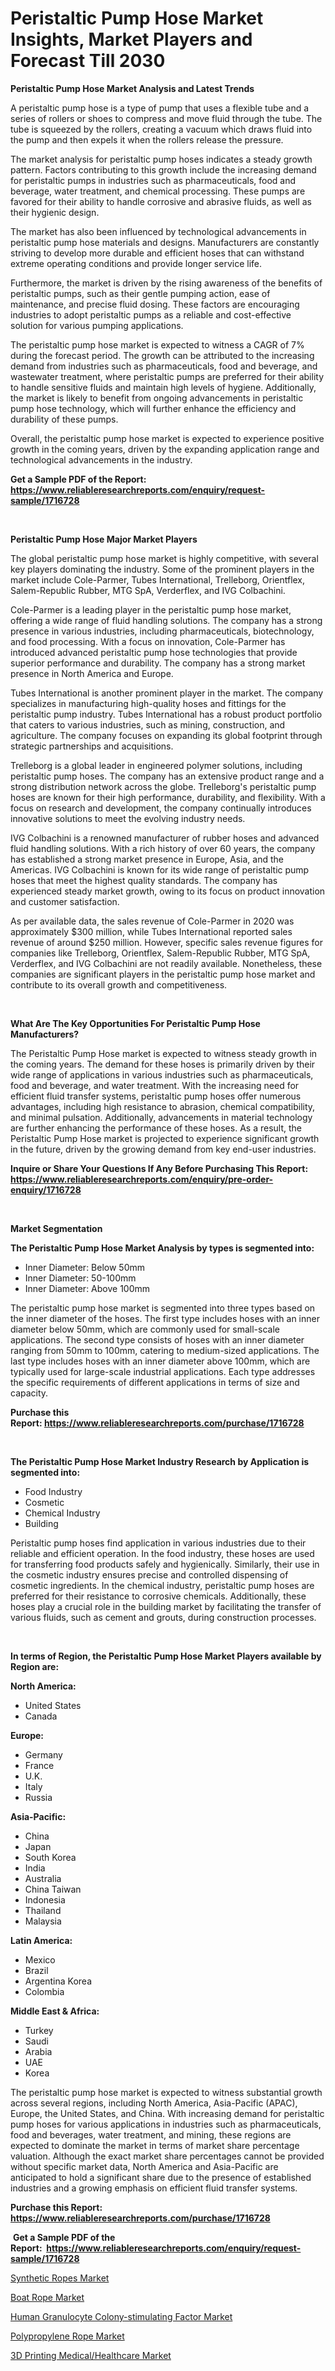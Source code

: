 <p><h1>Peristaltic Pump Hose Market Insights, Market Players and Forecast Till 2030</h1></p><p><strong>Peristaltic Pump Hose Market Analysis and Latest Trends</strong></p>
<p><p>A peristaltic pump hose is a type of pump that uses a flexible tube and a series of rollers or shoes to compress and move fluid through the tube. The tube is squeezed by the rollers, creating a vacuum which draws fluid into the pump and then expels it when the rollers release the pressure.</p><p>The market analysis for peristaltic pump hoses indicates a steady growth pattern. Factors contributing to this growth include the increasing demand for peristaltic pumps in industries such as pharmaceuticals, food and beverage, water treatment, and chemical processing. These pumps are favored for their ability to handle corrosive and abrasive fluids, as well as their hygienic design.</p><p>The market has also been influenced by technological advancements in peristaltic pump hose materials and designs. Manufacturers are constantly striving to develop more durable and efficient hoses that can withstand extreme operating conditions and provide longer service life.</p><p>Furthermore, the market is driven by the rising awareness of the benefits of peristaltic pumps, such as their gentle pumping action, ease of maintenance, and precise fluid dosing. These factors are encouraging industries to adopt peristaltic pumps as a reliable and cost-effective solution for various pumping applications.</p><p>The peristaltic pump hose market is expected to witness a CAGR of 7% during the forecast period. The growth can be attributed to the increasing demand from industries such as pharmaceuticals, food and beverage, and wastewater treatment, where peristaltic pumps are preferred for their ability to handle sensitive fluids and maintain high levels of hygiene. Additionally, the market is likely to benefit from ongoing advancements in peristaltic pump hose technology, which will further enhance the efficiency and durability of these pumps.</p><p>Overall, the peristaltic pump hose market is expected to experience positive growth in the coming years, driven by the expanding application range and technological advancements in the industry.</p></p>
<p><strong>Get a Sample PDF of the Report:&nbsp; <a href="https://www.reliableresearchreports.com/enquiry/request-sample/1716728">https://www.reliableresearchreports.com/enquiry/request-sample/1716728</a></strong></p>
<p>&nbsp;</p>
<p><strong>Peristaltic Pump Hose Major Market Players</strong></p>
<p><p>The global peristaltic pump hose market is highly competitive, with several key players dominating the industry. Some of the prominent players in the market include Cole-Parmer, Tubes International, Trelleborg, Orientflex, Salem-Republic Rubber, MTG SpA, Verderflex, and IVG Colbachini.</p><p>Cole-Parmer is a leading player in the peristaltic pump hose market, offering a wide range of fluid handling solutions. The company has a strong presence in various industries, including pharmaceuticals, biotechnology, and food processing. With a focus on innovation, Cole-Parmer has introduced advanced peristaltic pump hose technologies that provide superior performance and durability. The company has a strong market presence in North America and Europe.</p><p>Tubes International is another prominent player in the market. The company specializes in manufacturing high-quality hoses and fittings for the peristaltic pump industry. Tubes International has a robust product portfolio that caters to various industries, such as mining, construction, and agriculture. The company focuses on expanding its global footprint through strategic partnerships and acquisitions.</p><p>Trelleborg is a global leader in engineered polymer solutions, including peristaltic pump hoses. The company has an extensive product range and a strong distribution network across the globe. Trelleborg's peristaltic pump hoses are known for their high performance, durability, and flexibility. With a focus on research and development, the company continually introduces innovative solutions to meet the evolving industry needs.</p><p>IVG Colbachini is a renowned manufacturer of rubber hoses and advanced fluid handling solutions. With a rich history of over 60 years, the company has established a strong market presence in Europe, Asia, and the Americas. IVG Colbachini is known for its wide range of peristaltic pump hoses that meet the highest quality standards. The company has experienced steady market growth, owing to its focus on product innovation and customer satisfaction.</p><p>As per available data, the sales revenue of Cole-Parmer in 2020 was approximately $300 million, while Tubes International reported sales revenue of around $250 million. However, specific sales revenue figures for companies like Trelleborg, Orientflex, Salem-Republic Rubber, MTG SpA, Verderflex, and IVG Colbachini are not readily available. Nonetheless, these companies are significant players in the peristaltic pump hose market and contribute to its overall growth and competitiveness.</p></p>
<p>&nbsp;</p>
<p><strong>What Are The Key Opportunities For Peristaltic Pump Hose Manufacturers?</strong></p>
<p><p>The Peristaltic Pump Hose market is expected to witness steady growth in the coming years. The demand for these hoses is primarily driven by their wide range of applications in various industries such as pharmaceuticals, food and beverage, and water treatment. With the increasing need for efficient fluid transfer systems, peristaltic pump hoses offer numerous advantages, including high resistance to abrasion, chemical compatibility, and minimal pulsation. Additionally, advancements in material technology are further enhancing the performance of these hoses. As a result, the Peristaltic Pump Hose market is projected to experience significant growth in the future, driven by the growing demand from key end-user industries.</p></p>
<p><strong>Inquire or Share Your Questions If Any Before Purchasing This Report: <a href="https://www.reliableresearchreports.com/enquiry/pre-order-enquiry/1716728">https://www.reliableresearchreports.com/enquiry/pre-order-enquiry/1716728</a></strong></p>
<p>&nbsp;</p>
<p><strong>Market Segmentation</strong></p>
<p><strong>The Peristaltic Pump Hose Market Analysis by types is segmented into:</strong></p>
<p><ul><li>Inner Diameter: Below 50mm</li><li>Inner Diameter: 50-100mm</li><li>Inner Diameter: Above 100mm</li></ul></p>
<p><p>The peristaltic pump hose market is segmented into three types based on the inner diameter of the hoses. The first type includes hoses with an inner diameter below 50mm, which are commonly used for small-scale applications. The second type consists of hoses with an inner diameter ranging from 50mm to 100mm, catering to medium-sized applications. The last type includes hoses with an inner diameter above 100mm, which are typically used for large-scale industrial applications. Each type addresses the specific requirements of different applications in terms of size and capacity.</p></p>
<p><strong>Purchase this Report:&nbsp;<a href="https://www.reliableresearchreports.com/purchase/1716728">https://www.reliableresearchreports.com/purchase/1716728</a></strong></p>
<p>&nbsp;</p>
<p><strong>The Peristaltic Pump Hose Market Industry Research by Application is segmented into:</strong></p>
<p><ul><li>Food Industry</li><li>Cosmetic</li><li>Chemical Industry</li><li>Building</li></ul></p>
<p><p>Peristaltic pump hoses find application in various industries due to their reliable and efficient operation. In the food industry, these hoses are used for transferring food products safely and hygienically. Similarly, their use in the cosmetic industry ensures precise and controlled dispensing of cosmetic ingredients. In the chemical industry, peristaltic pump hoses are preferred for their resistance to corrosive chemicals. Additionally, these hoses play a crucial role in the building market by facilitating the transfer of various fluids, such as cement and grouts, during construction processes.</p></p>
<p>&nbsp;</p>
<p><strong>In terms of Region, the Peristaltic Pump Hose Market Players available by Region are:</strong></p>
<p>
    <p> <strong> North America: </strong>
        <ul>
            <li>United States</li>
            <li>Canada</li>
        </ul>
        </p> 
    <p> <strong> Europe: </strong>
        <ul>
            <li>Germany</li>
            <li>France</li>
            <li>U.K.</li>
            <li>Italy</li>
            <li>Russia</li>
        </ul>
        </p> 
    <p> <strong> Asia-Pacific: </strong>
        <ul>
            <li>China</li>
            <li>Japan</li>
            <li>South Korea</li>
            <li>India</li>
            <li>Australia</li>
            <li>China Taiwan</li>
            <li>Indonesia</li>
            <li>Thailand</li>
            <li>Malaysia</li>
        </ul>
        </p> 
    <p> <strong> Latin America: </strong>
        <ul>
            <li>Mexico</li>
            <li>Brazil</li>
            <li>Argentina Korea</li>
            <li>Colombia</li>
        </ul>
        </p> 
    <p> <strong> Middle East & Africa: </strong>
        <ul>
            <li>Turkey</li>
            <li>Saudi</li>
            <li>Arabia</li>
            <li>UAE</li>
            <li>Korea</li>
        </ul>
    </p>
    </p>
<p><p>The peristaltic pump hose market is expected to witness substantial growth across several regions, including North America, Asia-Pacific (APAC), Europe, the United States, and China. With increasing demand for peristaltic pump hoses for various applications in industries such as pharmaceuticals, food and beverages, water treatment, and mining, these regions are expected to dominate the market in terms of market share percentage valuation. Although the exact market share percentages cannot be provided without specific market data, North America and Asia-Pacific are anticipated to hold a significant share due to the presence of established industries and a growing emphasis on efficient fluid transfer systems.</p></p>
<p><strong>Purchase this Report: <a href="https://www.reliableresearchreports.com/purchase/1716728">https://www.reliableresearchreports.com/purchase/1716728</a></strong></p>
<p>&nbsp;<strong>Get a Sample PDF of the Report:&nbsp;&nbsp;<a href="https://www.reliableresearchreports.com/enquiry/request-sample/1716728">https://www.reliableresearchreports.com/enquiry/request-sample/1716728</a></strong></p>
<p><strong></strong></p>
<p><p><a href="https://www.linkedin.com/pulse/synthetic-ropes-market-size-share-global-analysis-report/">Synthetic Ropes Market</a></p><p><a href="https://www.linkedin.com/pulse/boat-rope-market-size-2023-2030-global-industrial/">Boat Rope Market</a></p><p><a href="https://medium.com/@jasonmartin866/human-granulocyte-colony-stimulating-factor-market-size-market-outlook-and-market-forecast-2023-520f67d36961">Human Granulocyte Colony-stimulating Factor Market</a></p><p><a href="https://www.linkedin.com/pulse/polypropylene-rope-market-challenges-opportunities-growth/">Polypropylene Rope Market</a></p><p><a href="https://medium.com/@williammann19/3d-printing-medical-healthcare-market-the-key-to-successful-business-strategy-forecast-till-2030-487ae119a437">3D Printing Medical/Healthcare Market</a></p></p>